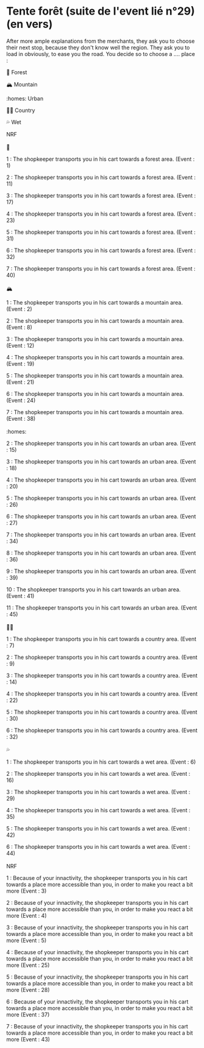 # Tente forêt (suite de l'event lié n°29) (en vers)

After more ample explanations from the merchants, they ask you to choose their next stop, because they don't know well the region. They ask you to load in obviously, to ease you the road. You decide so to choose a .... place :

:evergreen_tree: Forest

:mountain_snow: Mountain

:homes: Urban

:woman_farmer: Country

:sweat_drops: Wet

NRF
<br/>
<br/>
:evergreen_tree: 

1 : The shopkeeper transports you in his cart towards a forest area. (Event : 1)

2 : The shopkeeper transports you in his cart towards a forest area. (Event : 11)

3 : The shopkeeper transports you in his cart towards a forest area. (Event : 17)

4 : The shopkeeper transports you in his cart towards a forest area. (Event : 23)

5 : The shopkeeper transports you in his cart towards a forest area. (Event : 31)

6 : The shopkeeper transports you in his cart towards a forest area. (Event : 32)

7 : The shopkeeper transports you in his cart towards a forest area. (Event : 40)
<br/>
<br/>
:mountain_snow: 

1 : The shopkeeper transports you in his cart towards a mountain area. (Event : 2)

2 : The shopkeeper transports you in his cart towards a mountain area. (Event : 8)

3 : The shopkeeper transports you in his cart towards a mountain area. (Event : 12)

4 : The shopkeeper transports you in his cart towards a mountain area. (Event : 19)

5 : The shopkeeper transports you in his cart towards a mountain area. (Event : 21)

6 : The shopkeeper transports you in his cart towards a mountain area. (Event : 24)

7 : The shopkeeper transports you in his cart towards a mountain area. (Event : 38)
<br/>
<br/>
:homes: 

2 : The shopkeeper transports you in his cart towards an urban area. (Event : 15)

3 : The shopkeeper transports you in his cart towards an urban area. (Event : 18)

4 : The shopkeeper transports you in his cart towards an urban area. (Event : 20)

5 : The shopkeeper transports you in his cart towards an urban area. (Event : 26)

6 : The shopkeeper transports you in his cart towards an urban area. (Event : 27)

7 : The shopkeeper transports you in his cart towards an urban area. (Event : 34)

8 : The shopkeeper transports you in his cart towards an urban area. (Event : 36)

9 : The shopkeeper transports you in his cart towards an urban area. (Event : 39)

10 : The shopkeeper transports you in his cart towards an urban area. (Event : 41)

11 : The shopkeeper transports you in his cart towards an urban area. (Event : 45)
<br/>
<br/>
:woman_farmer: 

1 : The shopkeeper transports you in his cart towards a country area. (Event : 7)

2 : The shopkeeper transports you in his cart towards a country area. (Event : 9)

3 : The shopkeeper transports you in his cart towards a country area. (Event : 14)

4 : The shopkeeper transports you in his cart towards a country area. (Event : 22)

5 : The shopkeeper transports you in his cart towards a country area. (Event : 30)

6 : The shopkeeper transports you in his cart towards a country area. (Event : 32)
<br/>
<br/>
:sweat_drops: 

1 : The shopkeeper transports you in his cart towards a wet area. (Event : 6)

2 : The shopkeeper transports you in his cart towards a wet area. (Event : 16)

3 : The shopkeeper transports you in his cart towards a wet area. (Event : 29)

4 : The shopkeeper transports you in his cart towards a wet area. (Event : 35)

5 : The shopkeeper transports you in his cart towards a wet area. (Event : 42)

6 : The shopkeeper transports you in his cart towards a wet area. (Event : 44)
<br/>
<br/>
NRF

1 : Because of your innactivity, the shopkeeper transports you in his cart towards a place more accessible than you, in order to make you react a bit more (Event : 3)

2 : Because of your innactivity, the shopkeeper transports you in his cart towards a place more accessible than you, in order to make you react a bit more (Event : 4)

3 : Because of your innactivity, the shopkeeper transports you in his cart towards a place more accessible than you, in order to make you react a bit more (Event : 5)

4 : Because of your innactivity, the shopkeeper transports you in his cart towards a place more accessible than you, in order to make you react a bit more (Event : 25)

5 : Because of your innactivity, the shopkeeper transports you in his cart towards a place more accessible than you, in order to make you react a bit more (Event : 28)

6 : Because of your innactivity, the shopkeeper transports you in his cart towards a place more accessible than you, in order to make you react a bit more (Event : 37)

7 : Because of your innactivity, the shopkeeper transports you in his cart towards a place more accessible than you, in order to make you react a bit more (Event : 43)
